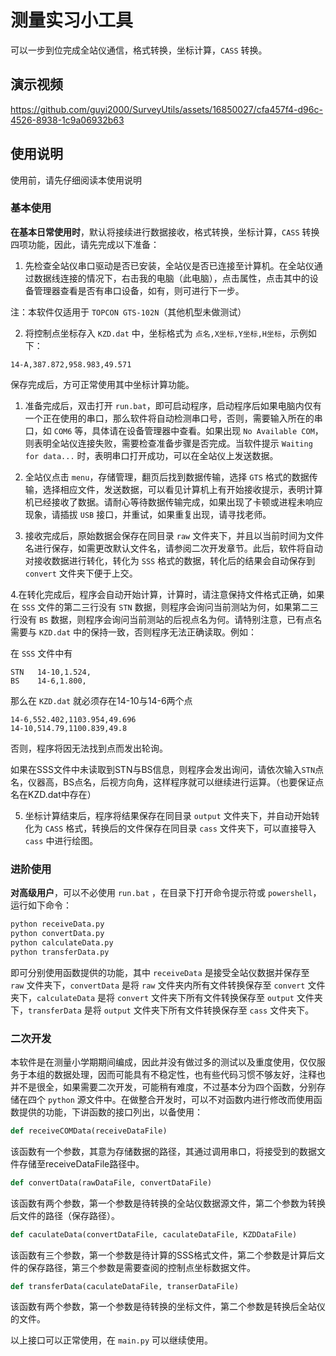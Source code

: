 # 测量实习小工具

可以一步到位完成全站仪通信，格式转换，坐标计算，`CASS` 转换。

## 演示视频

https://github.com/guyi2000/SurveyUtils/assets/16850027/cfa457f4-d96c-4526-8938-1c9a06932b63

## 使用说明

使用前，请先仔细阅读本使用说明

### 基本使用

**在基本日常使用时**，默认将接续进行数据接收，格式转换，坐标计算，`CASS` 转换四项功能，因此，请先完成以下准备：

1. 先检查全站仪串口驱动是否已安装，全站仪是否已连接至计算机。在全站仪通过数据线连接的情况下，右击我的电脑（此电脑），点击属性，点击其中的设备管理器查看是否有串口设备，如有，则可进行下一步。

注：本软件仅适用于 `TOPCON GTS-102N`（其他机型未做测试）

2. 将控制点坐标存入 `KZD.dat` 中，坐标格式为 `点名,X坐标,Y坐标,H坐标`，示例如下：

```
14-A,387.872,958.983,49.571
```

保存完成后，方可正常使用其中坐标计算功能。

1. 准备完成后，双击打开 `run.bat`，即可启动程序，启动程序后如果电脑内仅有一个正在使用的串口，那么软件将自动检测串口号，否则，需要输入所在的串口，如 `COM6` 等，具体请在设备管理器中查看。如果出现 `No Available COM`，则表明全站仪连接失败，需要检查准备步骤是否完成。当软件提示 `Waiting for data...` 时，表明串口打开成功，可以在全站仪上发送数据。

2. 全站仪点击 `menu`，存储管理，翻页后找到数据传输，选择 `GTS` 格式的数据传输，选择相应文件，发送数据，可以看见计算机上有开始接收提示，表明计算机已经接收了数据。请耐心等待数据传输完成，如果出现了卡顿或进程未响应现象，请插拔 `USB` 接口，并重试，如果重复出现，请寻找老师。

3. 接收完成后，原始数据会保存在同目录 `raw` 文件夹下，并且以当前时间为文件名进行保存，如需更改默认文件名，请参阅二次开发章节。此后，软件将自动对接收数据进行转化，转化为 `SSS` 格式的数据，转化后的结果会自动保存到 `convert` 文件夹下便于上交。

4.在转化完成后，程序会自动开始计算，计算时，请注意保持文件格式正确，如果在 `SSS` 文件的第二三行没有 `STN` 数据，则程序会询问当前测站为何，如果第二三行没有 `BS` 数据，则程序会询问当前测站的后视点名为何。请特别注意，已有点名需要与 `KZD.dat` 中的保持一致，否则程序无法正确读取。例如：

在 `SSS` 文件中有

```
STN   14-10,1.524,
BS    14-6,1.800,
```

那么在 `KZD.dat` 就必须存在14-10与14-6两个点

```
14-6,552.402,1103.954,49.696
14-10,514.79,1100.839,49.8
```

否则，程序将因无法找到点而发出轮询。

如果在SSS文件中未读取到STN与BS信息，则程序会发出询问，请依次输入`STN`点名，仪器高，BS点名，后视方向角，这样程序就可以继续进行运算。（也要保证点名在KZD.dat中存在）


5. 坐标计算结束后，程序将结果保存在同目录 `output` 文件夹下，并自动开始转化为 `CASS` 格式，转换后的文件保存在同目录 `cass` 文件夹下，可以直接导入 `cass` 中进行绘图。

### 进阶使用

**对高级用户**，可以不必使用 `run.bat` ，在目录下打开命令提示符或 `powershell`，运行如下命令：

```bash
python receiveData.py
python convertData.py
python calculateData.py
python transferData.py
```

即可分别使用函数提供的功能，其中 `receiveData` 是接受全站仪数据并保存至 `raw` 文件夹下，`convertData` 是将 `raw` 文件夹内所有文件转换保存至 `convert` 文件夹下，`calculateData` 是将 `convert` 文件夹下所有文件转换保存至 `output` 文件夹下，`transferData` 是将 `output` 文件夹下所有文件转换保存至 `cass` 文件夹下。

### 二次开发

本软件是在测量小学期期间编成，因此并没有做过多的测试以及重度使用，仅仅服务于本组的数据处理，因而可能具有不稳定性，也有些代码习惯不够友好，注释也并不是很全，如果需要二次开发，可能稍有难度，不过基本分为四个函数，分别存储在四个 `python` 源文件中。在做整合开发时，可以不对函数内进行修改而使用函数提供的功能，下讲函数的接口列出，以备使用：

```python
def receiveCOMData(receiveDataFile)
```

该函数有一个参数，其意为存储数据的路径，其通过调用串口，将接受到的数据文件存储至receiveDataFile路径中。

```python
def convertData(rawDataFile, convertDataFile)
```

该函数有两个参数，第一个参数是待转换的全站仪数据源文件，第二个参数为转换后文件的路径（保存路径）。

```python
def caculateData(convertDataFile, caculateDataFile, KZDDataFile)
```

该函数有三个参数，第一个参数是待计算的SSS格式文件，第二个参数是计算后文件的保存路径，第三个参数是需要查阅的控制点坐标数据文件。

```python
def transferData(caculateDataFile, transerDataFile)
```

该函数有两个参数，第一个参数是待转换的坐标文件，第二个参数是转换后全站仪的文件。

以上接口可以正常使用，在 `main.py` 可以继续使用。
